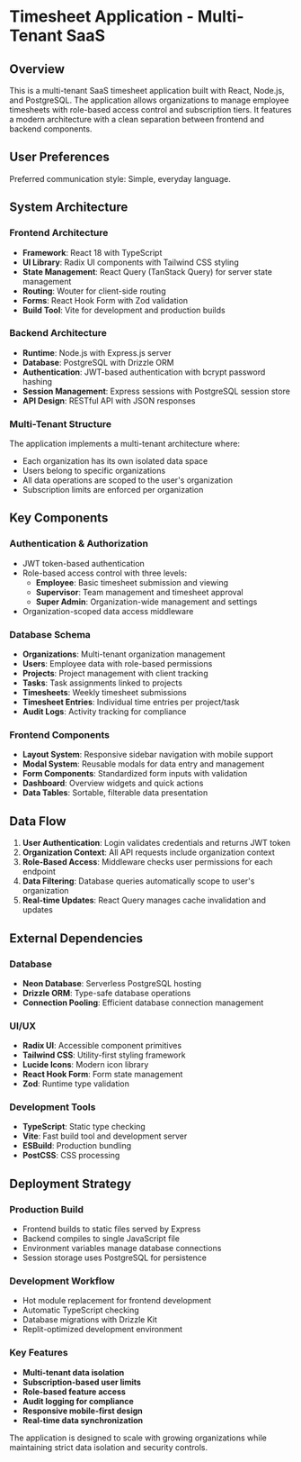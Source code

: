 # Timesheet Application - Multi-Tenant SaaS

## Overview

This is a multi-tenant SaaS timesheet application built with React, Node.js, and PostgreSQL. The application allows organizations to manage employee timesheets with role-based access control and subscription tiers. It features a modern architecture with a clean separation between frontend and backend components.

## User Preferences

Preferred communication style: Simple, everyday language.

## System Architecture

### Frontend Architecture
- **Framework**: React 18 with TypeScript
- **UI Library**: Radix UI components with Tailwind CSS styling
- **State Management**: React Query (TanStack Query) for server state management
- **Routing**: Wouter for client-side routing
- **Forms**: React Hook Form with Zod validation
- **Build Tool**: Vite for development and production builds

### Backend Architecture
- **Runtime**: Node.js with Express.js server
- **Database**: PostgreSQL with Drizzle ORM
- **Authentication**: JWT-based authentication with bcrypt password hashing
- **Session Management**: Express sessions with PostgreSQL session store
- **API Design**: RESTful API with JSON responses

### Multi-Tenant Structure
The application implements a multi-tenant architecture where:
- Each organization has its own isolated data space
- Users belong to specific organizations
- All data operations are scoped to the user's organization
- Subscription limits are enforced per organization

## Key Components

### Authentication & Authorization
- JWT token-based authentication
- Role-based access control with three levels:
  - **Employee**: Basic timesheet submission and viewing
  - **Supervisor**: Team management and timesheet approval
  - **Super Admin**: Organization-wide management and settings
- Organization-scoped data access middleware

### Database Schema
- **Organizations**: Multi-tenant organization management
- **Users**: Employee data with role-based permissions
- **Projects**: Project management with client tracking
- **Tasks**: Task assignments linked to projects
- **Timesheets**: Weekly timesheet submissions
- **Timesheet Entries**: Individual time entries per project/task
- **Audit Logs**: Activity tracking for compliance

### Frontend Components
- **Layout System**: Responsive sidebar navigation with mobile support
- **Modal System**: Reusable modals for data entry and management
- **Form Components**: Standardized form inputs with validation
- **Dashboard**: Overview widgets and quick actions
- **Data Tables**: Sortable, filterable data presentation

## Data Flow

1. **User Authentication**: Login validates credentials and returns JWT token
2. **Organization Context**: All API requests include organization context
3. **Role-Based Access**: Middleware checks user permissions for each endpoint
4. **Data Filtering**: Database queries automatically scope to user's organization
5. **Real-time Updates**: React Query manages cache invalidation and updates

## External Dependencies

### Database
- **Neon Database**: Serverless PostgreSQL hosting
- **Drizzle ORM**: Type-safe database operations
- **Connection Pooling**: Efficient database connection management

### UI/UX
- **Radix UI**: Accessible component primitives
- **Tailwind CSS**: Utility-first styling framework
- **Lucide Icons**: Modern icon library
- **React Hook Form**: Form state management
- **Zod**: Runtime type validation

### Development Tools
- **TypeScript**: Static type checking
- **Vite**: Fast build tool and development server
- **ESBuild**: Production bundling
- **PostCSS**: CSS processing

## Deployment Strategy

### Production Build
- Frontend builds to static files served by Express
- Backend compiles to single JavaScript file
- Environment variables manage database connections
- Session storage uses PostgreSQL for persistence

### Development Workflow
- Hot module replacement for frontend development
- Automatic TypeScript checking
- Database migrations with Drizzle Kit
- Replit-optimized development environment

### Key Features
- **Multi-tenant data isolation**
- **Subscription-based user limits**
- **Role-based feature access**
- **Audit logging for compliance**
- **Responsive mobile-first design**
- **Real-time data synchronization**

The application is designed to scale with growing organizations while maintaining strict data isolation and security controls.